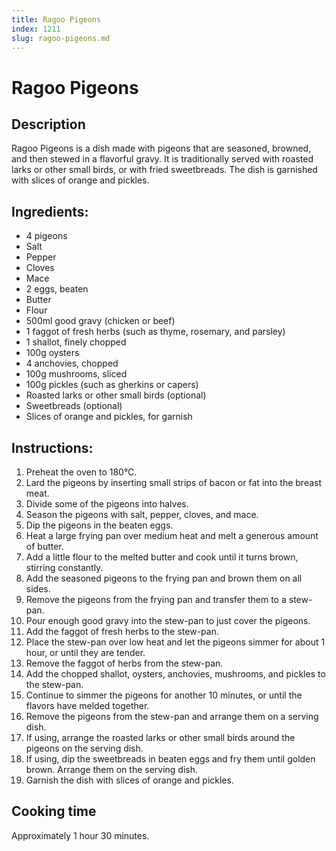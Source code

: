 ```yaml
---
title: Ragoo Pigeons
index: 1211
slug: ragoo-pigeons.md
---
```


# Ragoo Pigeons

## Description
Ragoo Pigeons is a dish made with pigeons that are seasoned, browned, and then stewed in a flavorful gravy. It is traditionally served with roasted larks or other small birds, or with fried sweetbreads. The dish is garnished with slices of orange and pickles.

## Ingredients:
- 4 pigeons
- Salt
- Pepper
- Cloves
- Mace
- 2 eggs, beaten
- Butter
- Flour
- 500ml good gravy (chicken or beef)
- 1 faggot of fresh herbs (such as thyme, rosemary, and parsley)
- 1 shallot, finely chopped
- 100g oysters
- 4 anchovies, chopped
- 100g mushrooms, sliced
- 100g pickles (such as gherkins or capers)
- Roasted larks or other small birds (optional)
- Sweetbreads (optional)
- Slices of orange and pickles, for garnish

## Instructions:
1. Preheat the oven to 180°C.
2. Lard the pigeons by inserting small strips of bacon or fat into the breast meat.
3. Divide some of the pigeons into halves.
4. Season the pigeons with salt, pepper, cloves, and mace.
5. Dip the pigeons in the beaten eggs.
6. Heat a large frying pan over medium heat and melt a generous amount of butter.
7. Add a little flour to the melted butter and cook until it turns brown, stirring constantly.
8. Add the seasoned pigeons to the frying pan and brown them on all sides.
9. Remove the pigeons from the frying pan and transfer them to a stew-pan.
10. Pour enough good gravy into the stew-pan to just cover the pigeons.
11. Add the faggot of fresh herbs to the stew-pan.
12. Place the stew-pan over low heat and let the pigeons simmer for about 1 hour, or until they are tender.
13. Remove the faggot of herbs from the stew-pan.
14. Add the chopped shallot, oysters, anchovies, mushrooms, and pickles to the stew-pan.
15. Continue to simmer the pigeons for another 10 minutes, or until the flavors have melded together.
16. Remove the pigeons from the stew-pan and arrange them on a serving dish.
17. If using, arrange the roasted larks or other small birds around the pigeons on the serving dish.
18. If using, dip the sweetbreads in beaten eggs and fry them until golden brown. Arrange them on the serving dish.
19. Garnish the dish with slices of orange and pickles.

## Cooking time
Approximately 1 hour 30 minutes.